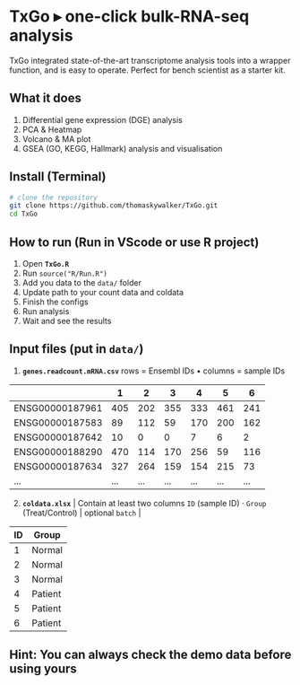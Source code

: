 # TxGo ▸  one-click bulk-RNA-seq analysis

TxGo integrated state-of-the-art transcriptome analysis tools into a wrapper function, and is easy to operate. Perfect for bench scientist as a starter kit.

## What it does

1. Differential gene expression (DGE) analysis
2. PCA & Heatmap
3. Volcano & MA plot
4. GSEA (GO, KEGG, Hallmark) analysis and visualisation

## Install (Terminal)

```bash
# clone the repository
git clone https://github.com/thomaskywalker/TxGo.git
cd TxGo
```

## How to run (Run in VScode or use R project)
1. Open **`TxGo.R`**
2. Run `source("R/Run.R") `
3. Add you data to the `data/` folder
4. Update path to your count data and coldata 
5. Finish the configs
6. Run analysis
7. Wait and see the results

## Input files (put in `data/`)
1. **`genes.readcount.mRNA.csv`** rows = Ensembl IDs • columns = sample IDs

|               | 1   | 2   | 3   | 4   | 5   | 6   |
|---------------|-----|-----|-----|-----|-----|-----|
| ENSG00000187961 | 405 | 202 | 355 | 333 | 461 | 241 |
| ENSG00000187583 |  89 | 112 |  59 | 170 | 200 | 162 |
| ENSG00000187642 |  10 |   0 |   0 |   7 |   6 |   2 |
| ENSG00000188290 | 470 | 114 | 170 | 256 |  59 | 116 |
| ENSG00000187634 | 327 | 264 | 159 | 154 | 215 |  73 |
| ... | ... | ... | ... | ... | ... | ... |

2. **`coldata.xlsx`** | Contain at least two columns `ID` (sample ID) · `Group` (Treat/Control) | optional `batch` |

| ID | Group   |
|----|---------|
| 1  | Normal  |
| 2  | Normal  |
| 3  | Normal  |
| 4  | Patient |
| 5  | Patient |
| 6  | Patient |

## Hint: You can always check the demo data before using yours